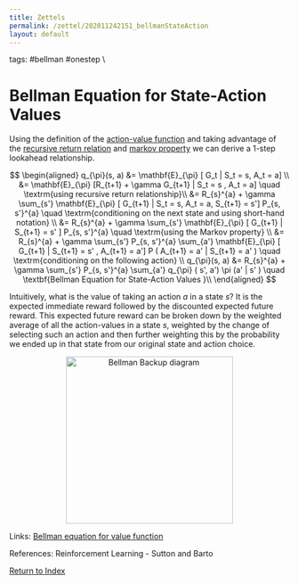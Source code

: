 ```yaml
---
title: Zettels
permalink: /zettel/202011242151_bellmanStateAction
layout: default
---
```

tags: #bellman #onestep \

# Bellman Equation for State-Action Values

Using the definition of the [action-value function](202011221903_actionValueFunction) and taking advantage 
of the [recursive return relation](202011222109_recursiveReturns) and [markov property](202011242210_markovStates) 
we can derive a 1-step lookahead relationship.

$$
\begin{aligned}
q_{\pi}(s, a) &= \mathbf{E}_{\pi} [ G_t | S_t = s, A_t = a] \\
&= \mathbf{E}_{\pi} [R_{t+1} + \gamma G_{t+1} | S_t = s , A_t = a] \quad \textrm{using recursive return relationship}\\
&= R_{s}^{a} + \gamma \sum_{s'} \mathbf{E}_{\pi} [ G_{t+1} | S_t = s, A_t = a, S_{t+1} = s'] P_{s, s'}^{a} \quad \textrm{conditioning on the next state and using short-hand notation} \\
&= R_{s}^{a} + \gamma \sum_{s'} \mathbf{E}_{\pi} [ G_{t+1} | S_{t+1} = s' ] P_{s, s'}^{a} \quad \textrm{using the Markov property} \\
&= R_{s}^{a} + \gamma \sum_{s'} P_{s, s'}^{a} \sum_{a'} \mathbf{E}_{\pi} [ G_{t+1} | S_{t+1} = s' , A_{t+1} = a'] P ( A_{t+1} = a' | S_{t+1} = a' ) \quad \textrm{conditioning on the following action} \\
q_{\pi}(s, a) &= R_{s}^{a} + \gamma \sum_{s'} P_{s, s'}^{a} \sum_{a'} q_{\pi} ( s', a') \pi (a' | s' ) \quad \textbf{Bellman Equation for State-Action Values }\\
\end{aligned}
$$

Intuitively, what is the value of taking an action $a$ in a state $s$? It is the expected immediate reward followed by the discounted expected future reward. 
This expected future reward can be broken down by the weighted average of all the action-values in a state $s$, weighted by the change of selecting such an action 
and then further weighting this by the probability we ended up in that state from our original state and action choice. 


<center><img src="https://www.damiankolmas.com/images/backupDiagram_actionValue_actionValue.png"
     alt="Bellman Backup diagram"
     class="center"
     style="width: 300px;" /></center>

Links: [Bellman equation for value function](202011222150_bellmanEquationStateValues)

References: Reinforcement Learning - Sutton and Barto

[Return to Index](index)
